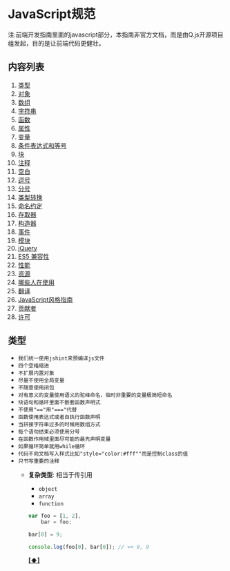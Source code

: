 # JavaScript规范 
注:前端开发指南里面的javascript部分，本指南非官方文档，而是由Q.js开源项目组发起，目的是让前端代码更健壮。
## <a name='TOC'>内容列表</a>
  1. [类型](#types)
  1. [对象](#objects)
  1. [数组](#arrays)
  1. [字符串](#strings)
  1. [函数](#functions)
  1. [属性](#properties)
  1. [变量](#variables)
  1. [条件表达式和等号](#conditionals)
  1. [块](#blocks)
  1. [注释](#comments)
  1. [空白](#whitespace)
  1. [逗号](#commas)
  1. [分号](#semicolons)
  1. [类型转换](#type-coercion)
  1. [命名约定](#naming-conventions)
  1. [存取器](#accessors)
  1. [构造器](#constructors)
  1. [事件](#events)
  1. [模块](#modules)
  1. [jQuery](#jquery)
  1. [ES5 兼容性](#es5)
  1. [性能](#performance)
  1. [资源](#resources)
  1. [哪些人在使用](#in-the-wild)
  1. [翻译](#translation)
  1. [JavaScript风格指南](#guide-guide)
  1. [贡献者](#contributors)
  1. [许可](#license)

## <a name='types'>类型</a>
+ `我们统一使用jshint来预编译js文件`
+ `四个空格缩进`
+ `不扩展内置对象`
+ `尽量不使用全局变量`
+ `不随意使用闭包`
+ `对有意义的变量使用语义的驼峰命名，临时非重要的变量极简短命名`
+ `块语句和循环里面不嵌套函数声明式`
+ `不使用"=="用"==="代替`
+ `函数使用表达式或者自执行函数声明`
+ `当拼接字符串过多的时候用数组方式`
+ `每个语句结束必须使用分号`
+ `在函数作用域里面尽可能的最先声明变量`
+ `如果循环简单就用while循环`
+ `代码不向文档写入样式比如"style="color:#fff""而是控制class的值`
+ `只书写重要的注释`
  - **复杂类型**: 相当于传引用

    + `object`
    + `array`
    + `function`

    ```javascript
    var foo = [1, 2],
        bar = foo;

    bar[0] = 9;

    console.log(foo[0], bar[0]); // => 9, 9
    ```

    **[[⬆]](#TOC)**
